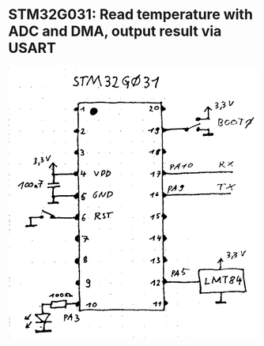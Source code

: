 # STM32G031: Read temperature with ADC and DMA, output result via USART


![lstm32g031_lmt84.png](stm32g031_lmt84.png)


